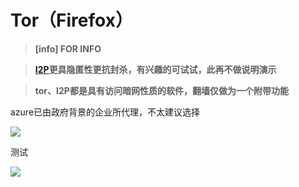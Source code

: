 # Tor（Firefox）

> **[info] FOR INFO**

> **[I2P](https://geti2p.net/zh/)更具隐匿性更抗封杀，有兴趣的可试试，此再不做说明演示**

> **tor、I2P都是具有访问暗网性质的软件，翻墙仅做为一个附带功能**

azure已由政府背景的企业所代理，不太建议选择

![](https://raw.githubusercontent.com/loremwalker/fq-book/master/images/2018-04-29_022846.png)

测试

![](https://raw.githubusercontent.com/loremwalker/fq-book/master/images/2018-04-29_023357.png)

